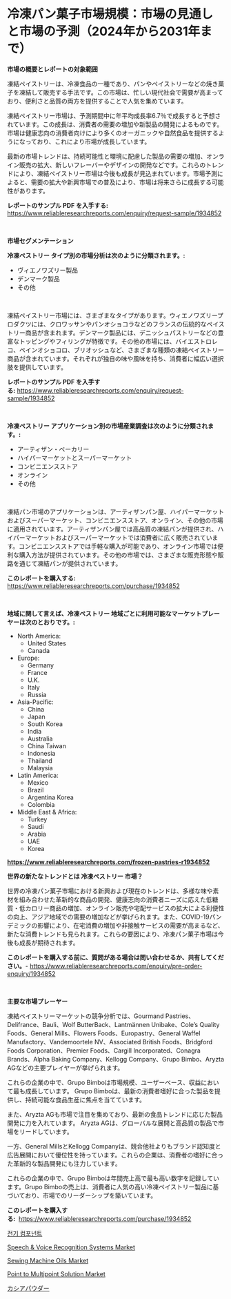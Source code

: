 <p><h1>冷凍パン菓子市場規模：市場の見通しと市場の予測（2024年から2031年まで）</h1></p><p><strong>市場の概要とレポートの対象範囲</strong></p>
<p><p>凍結ペイストリーは、冷凍食品の一種であり、パンやペイストリーなどの焼き菓子を凍結して販売する手法です。この市場は、忙しい現代社会で需要が高まっており、便利さと品質の両方を提供することで人気を集めています。</p><p>凍結ペイストリー市場は、予測期間中に年平均成長率6.7％で成長すると予想されています。この成長は、消費者の需要の増加や新製品の開発によるものです。市場は健康志向の消費者向けにより多くのオーガニックや自然食品を提供するようになっており、これにより市場が成長しています。</p><p>最新の市場トレンドは、持続可能性と環境に配慮した製品の需要の増加、オンライン販売の拡大、新しいフレーバーやデザインの開発などです。これらのトレンドにより、凍結ペイストリー市場は今後も成長が見込まれています。市場予測によると、需要の拡大や新興市場での普及により、市場は将来さらに成長する可能性があります。</p></p>
<p><strong>レポートのサンプル PDF を入手する:</strong> <a href="https://www.reliableresearchreports.com/enquiry/request-sample/1934852">https://www.reliableresearchreports.com/enquiry/request-sample/1934852</a></p>
<p>&nbsp;</p>
<p><strong>市場セグメンテーション</strong></p>
<p><strong>冷凍ペストリー タイプ別の市場分析は次のように分類されます。:</strong></p>
<p><ul><li>ヴィエノワズリー製品</li><li>デンマーク製品</li><li>その他</li></ul></p>
<p>&nbsp;</p>
<p><p>凍結ペイストリー市場には、さまざまなタイプがあります。ウィエノワズリープロダクツには、クロワッサンやパンオショコラなどのフランスの伝統的なペイストリー商品が含まれます。デンマーク製品には、デニッシュパストリーなどの豊富なトッピングやフィリングが特徴です。その他の市場には、バイエストロレコ、ペインオショコロ、ブリオッシュなど、さまざまな種類の凍結ペイストリー商品が含まれています。それぞれが独自の味や風味を持ち、消費者に幅広い選択肢を提供しています。</p></p>
<p><strong>レポートのサンプル PDF を入手する:</strong>&nbsp;<a href="https://www.reliableresearchreports.com/enquiry/request-sample/1934852">https://www.reliableresearchreports.com/enquiry/request-sample/1934852</a></p>
<p>&nbsp;</p>
<p><strong> 冷凍ペストリー アプリケーション別の市場産業調査は次のように分類されます。:</strong></p>
<p><ul><li>アーティザン・ベーカリー</li><li>ハイパーマーケットとスーパーマーケット</li><li>コンビニエンスストア</li><li>オンライン</li><li>その他</li></ul></p>
<p>&nbsp;</p>
<p><p>凍結パン市場のアプリケーションは、アーティザンパン屋、ハイパーマーケットおよびスーパーマーケット、コンビニエンスストア、オンライン、その他の市場に適用されています。アーティザンパン屋では高品質の凍結パンが提供され、ハイパーマーケットおよびスーパーマーケットでは消費者に広く販売されています。コンビニエンスストアでは手軽な購入が可能であり、オンライン市場では便利な購入方法が提供されています。その他の市場では、さまざまな販売形態や販路を通じて凍結パンが提供されています。</p></p>
<p><strong>このレポートを購入する:</strong>&nbsp; <a href="https://www.reliableresearchreports.com/purchase/1934852">https://www.reliableresearchreports.com/purchase/1934852</a></p>
<p>&nbsp;</p>
<p><strong>地域に関して言えば、冷凍ペストリー 地域ごとに利用可能なマーケットプレーヤーは次のとおりです。:</strong></p>
<p><ul>
    <li>
        North America:
        <ul>
            <li>United States</li>
            <li>Canada</li>
        </ul>
    </li>
    <li>
        Europe:
        <ul>
            <li>Germany</li>
            <li>France</li>
            <li>U.K.</li>
            <li>Italy</li>
            <li>Russia</li>
        </ul>
    </li>
    <li>
        Asia-Pacific:
        <ul>
            <li>China</li>
            <li>Japan</li>
            <li>South Korea</li>
            <li>India</li>
            <li>Australia</li>
            <li>China Taiwan</li>
            <li>Indonesia</li>
            <li>Thailand</li>
            <li>Malaysia</li>
        </ul>
    </li>
    <li>
        Latin America:
        <ul>
            <li>Mexico</li>
            <li>Brazil</li>
            <li>Argentina Korea</li>
            <li>Colombia</li>
        </ul>
    </li>
    <li>
        Middle East & Africa:
        <ul>
            <li>Turkey</li>
            <li>Saudi</li>
            <li>Arabia</li>
            <li>UAE</li>
            <li>Korea</li>
        </ul>
    </li>
    </ul></p>
<p><strong><a href="https://www.reliableresearchreports.com/frozen-pastries-r1934852">https://www.reliableresearchreports.com/frozen-pastries-r1934852</a></strong>&nbsp;</p>
<p><strong>世界の新たなトレンドとは 冷凍ペストリー 市場？</strong></p>
<p><p>世界の冷凍パン菓子市場における新興および現在のトレンドは、多様な味や素材を組み合わせた革新的な商品の開発、健康志向の消費者ニーズに応えた低糖質・低カロリー商品の増加、オンライン販売や宅配サービスの拡大による利便性の向上、アジア地域での需要の増加などが挙げられます。また、COVID-19パンデミックの影響により、在宅消費の増加や非接触サービスの需要が高まるなど、新たな消費トレンドも見られます。これらの要因により、冷凍パン菓子市場は今後も成長が期待されます。</p></p>
<p><strong>このレポートを購入する前に、質問がある場合は問い合わせるか、共有してください。</strong>- <a href="https://www.reliableresearchreports.com/enquiry/pre-order-enquiry/1934852">https://www.reliableresearchreports.com/enquiry/pre-order-enquiry/1934852</a></p>
<p>&nbsp;</p>
<p><strong>主要な市場プレーヤー</strong></p>
<p><p>凍結ペイストリーマーケットの競争分析では、Gourmand Pastries、Delifrance、Bauli、Wolf ButterBack、Lantmännen Unibake、Cole’s Quality Foods、General Mills、Flowers Foods、Europastry、General Waffel Manufactory、Vandemoortele NV、Associated British Foods、Bridgford Foods Corporation、Premier Foods、Cargill Incorporated、Conagra Brands、Alpha Baking Company、Kellogg Company、Grupo Bimbo、Aryzta AGなどの主要プレイヤーが挙げられます。</p><p>これらの企業の中で、Grupo Bimboは市場規模、ユーザーベース、収益において最も成長しています。 Grupo Bimboは、最新の消費者嗜好に合った製品を提供し、持続可能な食品生産に焦点を当てています。</p><p>また、Aryzta AGも市場で注目を集めており、最新の食品トレンドに応じた製品開発に力を入れています。 Aryzta AGは、グローバルな展開と高品質の製品で市場をリードしています。</p><p>一方、General MillsとKellogg Companyは、競合他社よりもブランド認知度と広告展開において優位性を持っています。これらの企業は、消費者の嗜好に合った革新的な製品開発にも注力しています。</p><p>これらの企業の中で、Grupo Bimboは年間売上高で最も高い数字を記録しています。Grupo Bimboの売上は、消費者に人気の高い冷凍ペイストリー製品に基づいており、市場でのリーダーシップを築いています。</p></p>
<p><strong>このレポートを購入する:</strong>&nbsp;&nbsp;<a href="https://www.reliableresearchreports.com/purchase/1934852">https://www.reliableresearchreports.com/purchase/1934852</a></p>
<p><p><a href="https://github.com/vsap75a286l/Market-Research-Report-List-1/blob/main/430007218802.md">전기 컴포넌트</a></p><p><a href="https://github.com/lylyparadise/Market-Research-Report-List-2/blob/main/speech-voice-recognition-systems-market.md">Speech & Voice Recognition Systems Market</a></p><p><a href="https://scarlet-rocket-c63.notion.site/Sewing-Machine-Oils-Market-with-the-goal-of-estimating-the-market-size-and-future-growth-potential-o-f2ec0831f6f0442d8ee432f1f6ad1d22">Sewing Machine Oils Market</a></p><p><a href="https://github.com/johnbach50/Market-Research-Report-List-2/blob/main/point-to-multipoint-solution-market.md">Point to Multipoint Solution Market</a></p><p><a href="https://github.com/joaejkdzgyljvo6/Market-Research-Report-List-1/blob/main/599343920451.md">カシアパウダー</a></p></p>